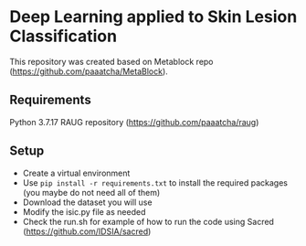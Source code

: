 # Deep Learning applied to Skin Lesion Classification

This repository was created based on Metablock repo (https://github.com/paaatcha/MetaBlock).

## Requirements
Python 3.7.17
RAUG repository (https://github.com/paaatcha/raug)

## Setup
- Create a virtual environment
- Use `pip install -r requirements.txt` to install the required packages (you maybe do not need all of them)
- Download the dataset you will use
- Modify the isic.py file as needed
- Check the run.sh for example of how to run the code using Sacred (https://github.com/IDSIA/sacred)

